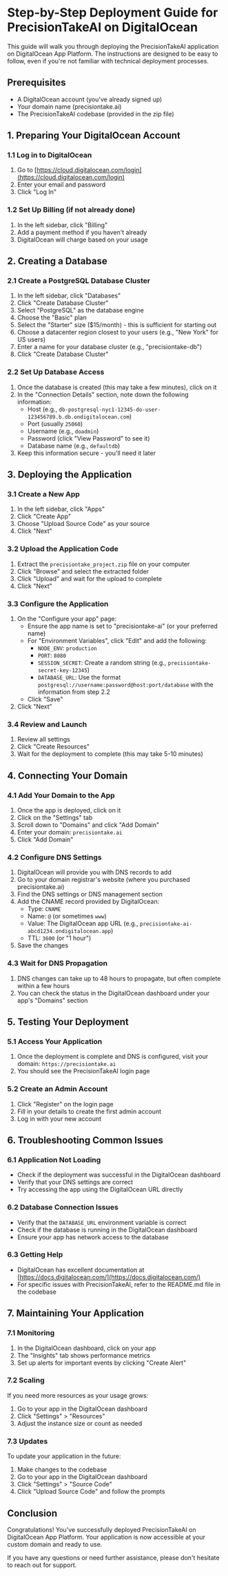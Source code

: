 # Step-by-Step Deployment Guide for PrecisionTakeAI on DigitalOcean

This guide will walk you through deploying the PrecisionTakeAI application on DigitalOcean App Platform. The instructions are designed to be easy to follow, even if you're not familiar with technical deployment processes.

## Prerequisites

- A DigitalOcean account (you've already signed up)
- Your domain name (precisiontake.ai)
- The PrecisionTakeAI codebase (provided in the zip file)

## 1. Preparing Your DigitalOcean Account

### 1.1 Log in to DigitalOcean

1. Go to [https://cloud.digitalocean.com/login](https://cloud.digitalocean.com/login)
2. Enter your email and password
3. Click "Log In"

### 1.2 Set Up Billing (if not already done)

1. In the left sidebar, click "Billing"
2. Add a payment method if you haven't already
3. DigitalOcean will charge based on your usage

## 2. Creating a Database

### 2.1 Create a PostgreSQL Database Cluster

1. In the left sidebar, click "Databases"
2. Click "Create Database Cluster"
3. Select "PostgreSQL" as the database engine
4. Choose the "Basic" plan
5. Select the "Starter" size ($15/month) - this is sufficient for starting out
6. Choose a datacenter region closest to your users (e.g., "New York" for US users)
7. Enter a name for your database cluster (e.g., "precisiontake-db")
8. Click "Create Database Cluster"

### 2.2 Set Up Database Access

1. Once the database is created (this may take a few minutes), click on it
2. In the "Connection Details" section, note down the following information:
   - Host (e.g., `db-postgresql-nyc1-12345-do-user-123456789.b.db.ondigitalocean.com`)
   - Port (usually `25060`)
   - Username (e.g., `doadmin`)
   - Password (click "View Password" to see it)
   - Database name (e.g., `defaultdb`)
3. Keep this information secure - you'll need it later

## 3. Deploying the Application

### 3.1 Create a New App

1. In the left sidebar, click "Apps"
2. Click "Create App"
3. Choose "Upload Source Code" as your source
4. Click "Next"

### 3.2 Upload the Application Code

1. Extract the `precisiontake_project.zip` file on your computer
2. Click "Browse" and select the extracted folder
3. Click "Upload" and wait for the upload to complete
4. Click "Next"

### 3.3 Configure the Application

1. On the "Configure your app" page:
   - Ensure the app name is set to "precisiontake-ai" (or your preferred name)
   - For "Environment Variables", click "Edit" and add the following:
     - `NODE_ENV`: `production`
     - `PORT`: `8080`
     - `SESSION_SECRET`: Create a random string (e.g., `precisiontake-secret-key-12345`)
     - `DATABASE_URL`: Use the format `postgresql://username:password@host:port/database` with the information from step 2.2
   - Click "Save"
2. Click "Next"

### 3.4 Review and Launch

1. Review all settings
2. Click "Create Resources"
3. Wait for the deployment to complete (this may take 5-10 minutes)

## 4. Connecting Your Domain

### 4.1 Add Your Domain to the App

1. Once the app is deployed, click on it
2. Click on the "Settings" tab
3. Scroll down to "Domains" and click "Add Domain"
4. Enter your domain: `precisiontake.ai`
5. Click "Add Domain"

### 4.2 Configure DNS Settings

1. DigitalOcean will provide you with DNS records to add
2. Go to your domain registrar's website (where you purchased precisiontake.ai)
3. Find the DNS settings or DNS management section
4. Add the CNAME record provided by DigitalOcean:
   - Type: `CNAME`
   - Name: `@` (or sometimes `www`)
   - Value: The DigitalOcean app URL (e.g., `precisiontake-ai-abcd1234.ondigitalocean.app`)
   - TTL: `3600` (or "1 hour")
5. Save the changes

### 4.3 Wait for DNS Propagation

1. DNS changes can take up to 48 hours to propagate, but often complete within a few hours
2. You can check the status in the DigitalOcean dashboard under your app's "Domains" section

## 5. Testing Your Deployment

### 5.1 Access Your Application

1. Once the deployment is complete and DNS is configured, visit your domain: `https://precisiontake.ai`
2. You should see the PrecisionTakeAI login page

### 5.2 Create an Admin Account

1. Click "Register" on the login page
2. Fill in your details to create the first admin account
3. Log in with your new account

## 6. Troubleshooting Common Issues

### 6.1 Application Not Loading

- Check if the deployment was successful in the DigitalOcean dashboard
- Verify that your DNS settings are correct
- Try accessing the app using the DigitalOcean URL directly

### 6.2 Database Connection Issues

- Verify that the `DATABASE_URL` environment variable is correct
- Check if the database is running in the DigitalOcean dashboard
- Ensure your app has network access to the database

### 6.3 Getting Help

- DigitalOcean has excellent documentation at [https://docs.digitalocean.com/](https://docs.digitalocean.com/)
- For specific issues with PrecisionTakeAI, refer to the README.md file in the codebase

## 7. Maintaining Your Application

### 7.1 Monitoring

1. In the DigitalOcean dashboard, click on your app
2. The "Insights" tab shows performance metrics
3. Set up alerts for important events by clicking "Create Alert"

### 7.2 Scaling

If you need more resources as your usage grows:
1. Go to your app in the DigitalOcean dashboard
2. Click "Settings" > "Resources"
3. Adjust the instance size or count as needed

### 7.3 Updates

To update your application in the future:
1. Make changes to the codebase
2. Go to your app in the DigitalOcean dashboard
3. Click "Settings" > "Source Code"
4. Click "Upload Source Code" and follow the prompts

## Conclusion

Congratulations! You've successfully deployed PrecisionTakeAI on DigitalOcean App Platform. Your application is now accessible at your custom domain and ready to use.

If you have any questions or need further assistance, please don't hesitate to reach out for support.
